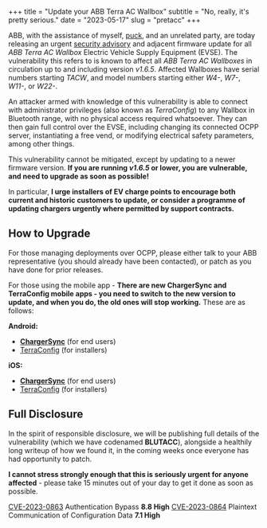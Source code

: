+++
title = "Update your ABB Terra AC Wallbox"
subtitle = "No, really, it's pretty serious."
date = "2023-05-17"
slug = "pretacc"
+++

ABB, with the assistance of myself, [puck](http://puck.moe/), and an unrelated party, are today releasing an urgent [security advisory](https://search.abb.com/library/Download.aspx?Action=Launch&DocumentID=9AKK108468A1415&DocumentPartId=&LanguageCode=en) and adjacent firmware update for all _ABB Terra AC Wallbox_ Electric Vehicle Supply Equipment (EVSE). The vulnerability this refers to is known to affect all _ABB Terra AC Wallboxes_ in circulation up to and including version _v1.6.5_. Affected Wallboxes have serial numbers starting _TACW_, and model numbers starting either _W4-_, _W7-_, _W11-_, or _W22-_.

An attacker armed with knowledge of this vulnerability is able to connect with administrator privileges (also known as _TerraConfig_) to any Wallbox in Bluetooth range, with no physical access required whatsoever. They can then gain full control over the EVSE, including changing its connected OCPP server, instantiating a free vend, or modifying electrical safety parameters, among other things.

This vulnerability cannot be mitigated, except by updating to a newer firmware version. **If you are running _v1.6.5_ or lower, you are vulnerable, and need to upgrade as soon as possible!**

In particular, **I urge installers of EV charge points to encourage both current and historic customers to update, or consider a programme of updating chargers urgently where permitted by support contracts.**

## How to Upgrade

For those managing deployments over OCPP, please either talk to your ABB representative (you should already have been contacted), or patch as you have done for prior releases.

For those using the mobile app - **There are new ChargerSync and TerraConfig mobile apps - you need to switch to the new version to update, and when you do, the old ones will stop working.** These are as follows:

**Android:**
* **[ChargerSync](https://play.google.com/store/apps/details?id=com.abbemobility.chargersync)** (for end users)
* [TerraConfig](https://play.google.com/store/apps/details?id=com.abbemobility.terraconfig) (for installers)

**iOS:**
* **[ChargerSync](https://apps.apple.com/gb/app/chargersync/id6443737188)** (for end users)
* [TerraConfig](https://apps.apple.com/gb/app/terraconfig/id6443887124) (for installers)

## Full Disclosure

In the spirit of responsible disclosure, we will be publishing full details of the vulnerability (which we have codenamed **BLUTACC**), alongside a healthily long writeup of how we found it, in the coming weeks once everyone has had opportunity to patch.

**I cannot stress strongly enough that this is seriously urgent for anyone affected** - please take 15 minutes out of your day to get it done as soon as possible.

[CVE-2023-0863](https://cve.mitre.org/cgi-bin/cvename.cgi?name=CVE-2023-0863) Authentication Bypass **8.8 High**
[CVE-2023-0864](https://cve.mitre.org/cgi-bin/cvename.cgi?name=CVE-2023-0864) Plaintext Communication of Configuration Data **7.1 High**